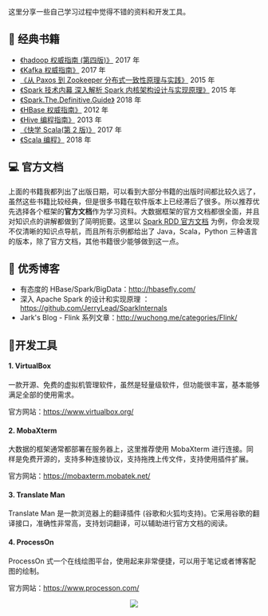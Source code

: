 这里分享一些自己学习过程中觉得不错的资料和开发工具。



## :book: 经典书籍

- [《hadoop 权威指南 (第四版)》](https://book.douban.com/subject/27115351/) 2017 年
- [《Kafka 权威指南》](https://book.douban.com/subject/27665114/) 2017 年
- [《从 Paxos 到 Zookeeper  分布式一致性原理与实践》](https://book.douban.com/subject/26292004/)  2015 年
- [《Spark 技术内幕  深入解析 Spark 内核架构设计与实现原理》](https://book.douban.com/subject/26649141/) 2015 年
- [《Spark.The.Definitive.Guide》](https://book.douban.com/subject/27035127/) 2018 年
- [《HBase 权威指南》](https://book.douban.com/subject/10748460/) 2012 年
- [《Hive 编程指南》](https://book.douban.com/subject/25791255/) 2013 年
- [《快学 Scala(第 2 版)》](https://book.douban.com/subject/27093751/) 2017 年
- [《Scala 编程》](https://book.douban.com/subject/27591387/) 2018 年



## :computer: 官方文档

上面的书籍我都列出了出版日期，可以看到大部分书籍的出版时间都比较久远了，虽然这些书籍比较经典，但是很多书籍在软件版本上已经滞后了很多。所以推荐优先选择各个框架的**官方文档**作为学习资料。大数据框架的官方文档都很全面，并且对知识点的讲解都做到了简明扼要。这里以 [Spark RDD 官方文档](https://spark.apache.org/docs/latest/rdd-programming-guide.html) 为例，你会发现不仅清晰的知识点导航，而且所有示例都给出了 Java，Scala，Python 三种语言的版本，除了官方文档，其他书籍很少能够做到这一点。



## :orange_book: 优秀博客

- 有态度的 HBase/Spark/BigData：http://hbasefly.com/
- 深入 Apache Spark 的设计和实现原理 ： https://github.com/JerryLead/SparkInternals
- Jark's Blog - Flink 系列文章：http://wuchong.me/categories/Flink/ 



## :triangular_ruler:开发工具

#### 1.  VirtualBox

一款开源、免费的虚拟机管理软件，虽然是轻量级软件，但功能很丰富，基本能够满足全部的使用需求。

官方网站：https://www.virtualbox.org/

#### 2. MobaXterm

大数据的框架通常都部署在服务器上，这里推荐使用 MobaXterm 进行连接。同样是免费开源的，支持多种连接协议，支持拖拽上传文件，支持使用插件扩展。

官方网站：https://mobaxterm.mobatek.net/

#### 3. Translate Man

Translate Man 是一款浏览器上的翻译插件 (谷歌和火狐均支持)。它采用谷歌的翻译接口，准确性非常高，支持划词翻译，可以辅助进行官方文档的阅读。

#### 4. ProcessOn

ProcessOn 式一个在线绘图平台，使用起来非常便捷，可以用于笔记或者博客配图的绘制。

官方网站：https://www.processon.com/



<div align="center"> <img  src="https://gitee.com/heibaiying/BigData-Notes/raw/master/pictures/weixin-desc.png"/> </div>